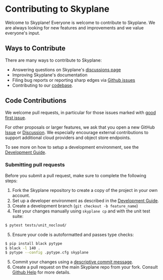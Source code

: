 # Contributing to Skyplane
Welcome to Skyplane! Everyone is welcome to contribute to Skyplane. We are always looking for new features and improvements and we value everyone's input. 

## Ways to Contribute
There are many ways to contribute to Skyplane:
* Answering questions on Skyplane's [discussions page](https://github.com/skyplane-project/skyplane/discussions)
* Improving Skyplane's documentation
* Filing bug reports or reporting sharp edges via [Github issues](https://github.com/skyplane-project/skyplane/issues)
* Contributing to our [codebase](https://github.com/skyplane-project/skyplane). 

## Code Contributions
We welcome pull requests, in particular for those issues marked with [good first issue](https://github.com/skyplane-project/skyplane/issues?q=is%3Aopen+is%3Aissue+label%3A%22good+first+issue%22). 

For other proposals or larger features, we ask that you open a new GitHub [Issue](https://github.com/skyplane-project/skyplane/issues/new) or [Discussion](https://github.com/skyplane-project/skyplane/discussions/new). We especially encourage external contributions to support additional cloud providers and object store endpoints. 

To see more on how to setup a development environment, see the [Development Guide](development_guide.md).

### Submitting pull requests
Before you submit a pull request, make sure to complete the following steps: 
1. Fork the Skyplane repository to create a copy of the project in your own account.
2. Set up a developer environment as described in the [Development Guide](development_guide.md).
3. Create a development branch (`git checkout -b feature_name`)
4. Test your changes manually using `skyplane cp` and with the unit test suite:
```bash
$ pytest tests/unit_nocloud/
```
5. Ensure your code is autoformatted and passes type checks:
```bash
$ pip install black pytype
$ black -l 140 .
$ pytype --config .pytype.cfg skyplane
```
5. Commit your changes using a [descriptive commit message](https://cbea.ms/git-commit/).
6. Create a pull request on the main Skyplane repo from your fork. Consult [Github Help](https://docs.github.com/en/pull-requests/collaborating-with-pull-requests/proposing-changes-to-your-work-with-pull-requests/about-pull-requests) for more details.